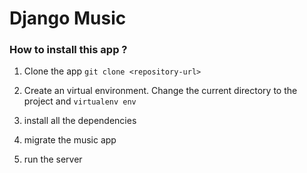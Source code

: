 # Django Music

### How to install this app ?

1. Clone the app `git clone <repository-url>`

2. Create an virtual environment. 
   Change the current directory to the project and `virtualenv env`

3. install all the dependencies

4. migrate the music app 

5. run the server 
